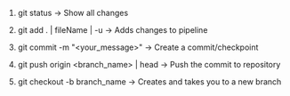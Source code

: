 1. git status -> Show all changes
2. git add . | fileName | -u -> Adds changes to pipeline
3. git commit -m "<your_message>" -> Create a commit/checkpoint
4. git push origin <branch_name> | head -> Push the commit to repository

5. git checkout -b branch_name -> Creates and takes you to a new branch
